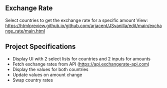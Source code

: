 ## Exchange Rate

Select countries to get the exchange rate for a specific amount
View: https://htmlpreview.github.io/github.com/arjacent/JSvanilla/edit/main/exchange_rate/main.html

## Project Specifications

- Display UI with 2 select lists for countries and 2 inputs for amounts
- Fetch exchange rates from API (https://api.exchangerate-api.com)
- Display the values for both countries
- Update values on amount change
- Swap country rates

